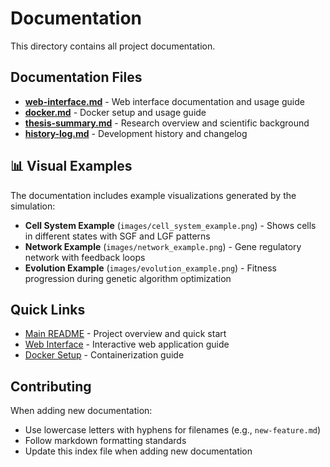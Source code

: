 # Documentation

This directory contains all project documentation.

## Documentation Files

- **[web-interface.md](web-interface.md)** - Web interface documentation and usage guide
- **[docker.md](docker.md)** - Docker setup and usage guide
- **[thesis-summary.md](thesis-summary.md)** - Research overview and scientific background
- **[history-log.md](history-log.md)** - Development history and changelog

## 📊 Visual Examples

The documentation includes example visualizations generated by the simulation:

- **Cell System Example** (`images/cell_system_example.png`) - Shows cells in different states with SGF and LGF patterns
- **Network Example** (`images/network_example.png`) - Gene regulatory network with feedback loops
- **Evolution Example** (`images/evolution_example.png`) - Fitness progression during genetic algorithm optimization

## Quick Links

- [Main README](../README.md) - Project overview and quick start
- [Web Interface](web-interface.md) - Interactive web application guide
- [Docker Setup](docker.md) - Containerization guide

## Contributing

When adding new documentation:
- Use lowercase letters with hyphens for filenames (e.g., `new-feature.md`)
- Follow markdown formatting standards
- Update this index file when adding new documentation
